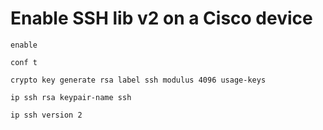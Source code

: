 # Enable SSH lib v2 on a Cisco device

```
enable
```
```
conf t
```
```
crypto key generate rsa label ssh modulus 4096 usage-keys
```
```
ip ssh rsa keypair-name ssh
```
```
ip ssh version 2
```